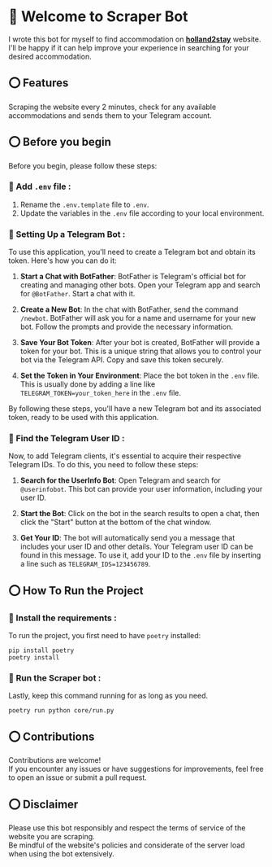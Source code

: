 # 🤖 Welcome to Scraper Bot
I wrote this bot for myself to find accommodation on **[holland2stay](https://holland2stay.com)** website. \
I'll be happy if it can help improve your experience in searching for your desired accommodation.

## ⭕ Features
Scraping the website every 2 minutes, check for any available accommodations and sends them to your Telegram account.

## ⭕ Before you begin
Before you begin, please follow these steps:

### 💢 Add `.env` file :

1. Rename the `.env.template` file to `.env`.
2. Update the variables in the `.env` file according to your local environment.


### 💢 Setting Up a Telegram Bot :

To use this application, you'll need to create a Telegram bot and obtain its token. Here's how you can do it:

1. **Start a Chat with BotFather**: BotFather is Telegram's official bot for creating and managing other bots. Open your Telegram app and search for `@BotFather`. Start a chat with it.

2. **Create a New Bot**: In the chat with BotFather, send the command `/newbot`. BotFather will ask you for a name and username for your new bot. Follow the prompts and provide the necessary information.

3. **Save Your Bot Token**: After your bot is created, BotFather will provide a token for your bot. This is a unique string that allows you to control your bot via the Telegram API. Copy and save this token securely.

4. **Set the Token in Your Environment**: Place the bot token in the `.env` file. This is usually done by adding a line like `TELEGRAM_TOKEN=your_token_here` in the `.env` file.

By following these steps, you'll have a new Telegram bot and its associated token, ready to be used with this application.


### 💢 Find the Telegram User ID :
Now, to add Telegram clients, it's essential to acquire their respective Telegram IDs. To do this, you need to follow these steps:

1. **Search for the UserInfo Bot**:
   Open Telegram and search for `@userinfobot`. This bot can provide your user information, including your user ID.

2. **Start the Bot**:
   Click on the bot in the search results to open a chat, then click the "Start" button at the bottom of the chat window.

3. **Get Your ID**:
   The bot will automatically send you a message that includes your user ID and other details. Your Telegram user ID can be found in this message. To use it, add your ID to the `.env` file by inserting a line such as `TELEGRAM_IDS=123456789`.

## ⭕ How To Run the Project

### 💢 Install the requirements :
To run the project, you first need to have `poetry` installed:
```commandline
pip install poetry
poetry install
```

### 💢 Run the Scraper bot :
Lastly, keep this command running for as long as you need.
```
poetry run python core/run.py
```
## ⭕ Contributions
Contributions are welcome!\
If you encounter any issues or have suggestions for improvements, feel free to open an issue or submit a pull request.

## ⭕ Disclaimer
Please use this bot responsibly and respect the terms of service of the website you are scraping.\
Be mindful of the website's policies and considerate of the server load when using the bot extensively.
